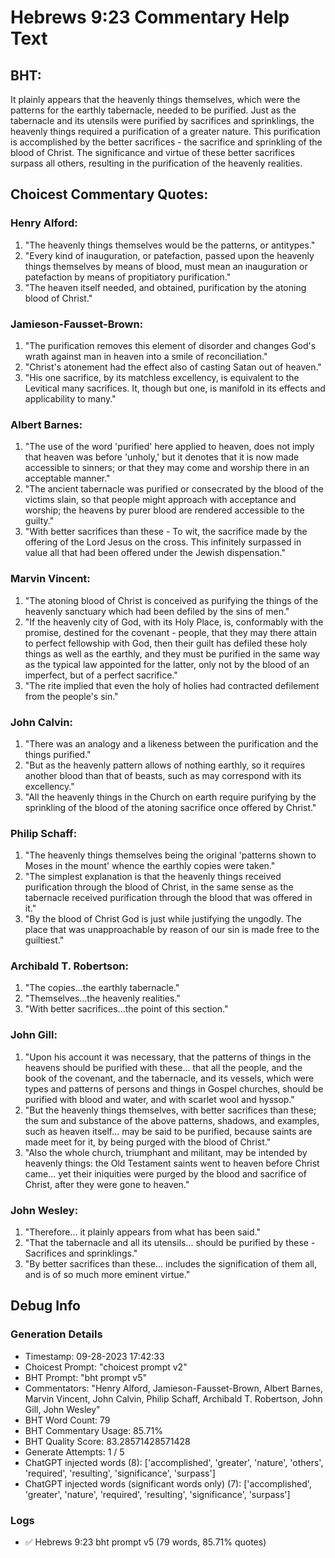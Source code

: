 # Hebrews 9:23 Commentary Help Text

## BHT:
It plainly appears that the heavenly things themselves, which were the patterns for the earthly tabernacle, needed to be purified. Just as the tabernacle and its utensils were purified by sacrifices and sprinklings, the heavenly things required a purification of a greater nature. This purification is accomplished by the better sacrifices - the sacrifice and sprinkling of the blood of Christ. The significance and virtue of these better sacrifices surpass all others, resulting in the purification of the heavenly realities.

## Choicest Commentary Quotes:
### Henry Alford:
1. "The heavenly things themselves would be the patterns, or antitypes."
2. "Every kind of inauguration, or patefaction, passed upon the heavenly things themselves by means of blood, must mean an inauguration or patefaction by means of propitiatory purification."
3. "The heaven itself needed, and obtained, purification by the atoning blood of Christ."

### Jamieson-Fausset-Brown:
1. "The purification removes this element of disorder and changes God's wrath against man in heaven into a smile of reconciliation."
2. "Christ's atonement had the effect also of casting Satan out of heaven."
3. "His one sacrifice, by its matchless excellency, is equivalent to the Levitical many sacrifices. It, though but one, is manifold in its effects and applicability to many."

### Albert Barnes:
1. "The use of the word 'purified' here applied to heaven, does not imply that heaven was before 'unholy,' but it denotes that it is now made accessible to sinners; or that they may come and worship there in an acceptable manner."
2. "The ancient tabernacle was purified or consecrated by the blood of the victims slain, so that people might approach with acceptance and worship; the heavens by purer blood are rendered accessible to the guilty."
3. "With better sacrifices than these - To wit, the sacrifice made by the offering of the Lord Jesus on the cross. This infinitely surpassed in value all that had been offered under the Jewish dispensation."

### Marvin Vincent:
1. "The atoning blood of Christ is conceived as purifying the things of the heavenly sanctuary which had been defiled by the sins of men."
2. "If the heavenly city of God, with its Holy Place, is, conformably with the promise, destined for the covenant - people, that they may there attain to perfect fellowship with God, then their guilt has defiled these holy things as well as the earthly, and they must be purified in the same way as the typical law appointed for the latter, only not by the blood of an imperfect, but of a perfect sacrifice."
3. "The rite implied that even the holy of holies had contracted defilement from the people's sin."

### John Calvin:
1. "There was an analogy and a likeness between the purification and the things purified."
2. "But as the heavenly pattern allows of nothing earthly, so it requires another blood than that of beasts, such as may correspond with its excellency."
3. "All the heavenly things in the Church on earth require purifying by the sprinkling of the blood of the atoning sacrifice once offered by Christ."

### Philip Schaff:
1. "The heavenly things themselves being the original 'patterns shown to Moses in the mount' whence the earthly copies were taken." 
2. "The simplest explanation is that the heavenly things received purification through the blood of Christ, in the same sense as the tabernacle received purification through the blood that was offered in it."
3. "By the blood of Christ God is just while justifying the ungodly. The place that was unapproachable by reason of our sin is made free to the guiltiest."

### Archibald T. Robertson:
1. "The copies...the earthly tabernacle." 
2. "Themselves...the heavenly realities." 
3. "With better sacrifices...the point of this section."

### John Gill:
1. "Upon his account it was necessary, that the patterns of things in the heavens should be purified with these... that all the people, and the book of the covenant, and the tabernacle, and its vessels, which were types and patterns of persons and things in Gospel churches, should be purified with blood and water, and with scarlet wool and hyssop."
2. "But the heavenly things themselves, with better sacrifices than these; the sum and substance of the above patterns, shadows, and examples, such as heaven itself... may be said to be purified, because saints are made meet for it, by being purged with the blood of Christ."
3. "Also the whole church, triumphant and militant, may be intended by heavenly things: the Old Testament saints went to heaven before Christ came... yet their iniquities were purged by the blood and sacrifice of Christ, after they were gone to heaven."

### John Wesley:
1. "Therefore... it plainly appears from what has been said." 
2. "That the tabernacle and all its utensils... should be purified by these - Sacrifices and sprinklings."
3. "By better sacrifices than these... includes the signification of them all, and is of so much more eminent virtue."


## Debug Info
### Generation Details
- Timestamp: 09-28-2023 17:42:33
- Choicest Prompt: "choicest prompt v2"
- BHT Prompt: "bht prompt v5"
- Commentators: "Henry Alford, Jamieson-Fausset-Brown, Albert Barnes, Marvin Vincent, John Calvin, Philip Schaff, Archibald T. Robertson, John Gill, John Wesley"
- BHT Word Count: 79
- BHT Commentary Usage: 85.71%
- BHT Quality Score: 83.28571428571428
- Generate Attempts: 1 / 5
- ChatGPT injected words (8):
	['accomplished', 'greater', 'nature', 'others', 'required', 'resulting', 'significance', 'surpass']
- ChatGPT injected words (significant words only) (7):
	['accomplished', 'greater', 'nature', 'required', 'resulting', 'significance', 'surpass']

### Logs
- ✅ Hebrews 9:23 bht prompt v5 (79 words, 85.71% quotes)